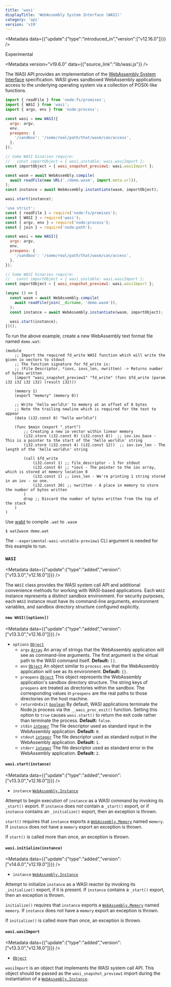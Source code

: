 ```yaml
---
title: 'wasi'
displayTitle: 'WebAssembly System Interface (WASI)'
category: 'api'
version: 'v19'
---
```


<Metadata data={{"update":{"type":"introduced_in","version":["v12.16.0"]}}} />

<Stability stability={1}>

Experimental

</Stability>

<Metadata version="v19.6.0" data={{"source_link":"lib/wasi.js"}} />

The WASI API provides an implementation of the [WebAssembly System Interface][]
specification. WASI gives sandboxed WebAssembly applications access to the
underlying operating system via a collection of POSIX-like functions.

```mjs
import { readFile } from 'node:fs/promises';
import { WASI } from 'wasi';
import { argv, env } from 'node:process';

const wasi = new WASI({
  args: argv,
  env,
  preopens: {
    '/sandbox': '/some/real/path/that/wasm/can/access',
  },
});

// Some WASI binaries require:
//   const importObject = { wasi_unstable: wasi.wasiImport };
const importObject = { wasi_snapshot_preview1: wasi.wasiImport };

const wasm = await WebAssembly.compile(
  await readFile(new URL('./demo.wasm', import.meta.url)),
);
const instance = await WebAssembly.instantiate(wasm, importObject);

wasi.start(instance);
```

```cjs
'use strict';
const { readFile } = require('node:fs/promises');
const { WASI } = require('wasi');
const { argv, env } = require('node:process');
const { join } = require('node:path');

const wasi = new WASI({
  args: argv,
  env,
  preopens: {
    '/sandbox': '/some/real/path/that/wasm/can/access',
  },
});

// Some WASI binaries require:
//   const importObject = { wasi_unstable: wasi.wasiImport };
const importObject = { wasi_snapshot_preview1: wasi.wasiImport };

(async () => {
  const wasm = await WebAssembly.compile(
    await readFile(join(__dirname, 'demo.wasm')),
  );
  const instance = await WebAssembly.instantiate(wasm, importObject);

  wasi.start(instance);
})();
```

To run the above example, create a new WebAssembly text format file named
`demo.wat`:

```text
(module
    ;; Import the required fd_write WASI function which will write the given io vectors to stdout
    ;; The function signature for fd_write is:
    ;; (File Descriptor, *iovs, iovs_len, nwritten) -> Returns number of bytes written
    (import "wasi_snapshot_preview1" "fd_write" (func $fd_write (param i32 i32 i32 i32) (result i32)))

    (memory 1)
    (export "memory" (memory 0))

    ;; Write 'hello world\n' to memory at an offset of 8 bytes
    ;; Note the trailing newline which is required for the text to appear
    (data (i32.const 8) "hello world\n")

    (func $main (export "_start")
        ;; Creating a new io vector within linear memory
        (i32.store (i32.const 0) (i32.const 8))  ;; iov.iov_base - This is a pointer to the start of the 'hello world\n' string
        (i32.store (i32.const 4) (i32.const 12))  ;; iov.iov_len - The length of the 'hello world\n' string

        (call $fd_write
            (i32.const 1) ;; file_descriptor - 1 for stdout
            (i32.const 0) ;; *iovs - The pointer to the iov array, which is stored at memory location 0
            (i32.const 1) ;; iovs_len - We're printing 1 string stored in an iov - so one.
            (i32.const 20) ;; nwritten - A place in memory to store the number of bytes written
        )
        drop ;; Discard the number of bytes written from the top of the stack
    )
)
```

Use [wabt](https://github.com/WebAssembly/wabt) to compile `.wat` to `.wasm`

```console
$ wat2wasm demo.wat
```

The `--experimental-wasi-unstable-preview1` CLI argument is needed for this
example to run.

### <DataTag tag="C" /> `WASI`

<Metadata data={{"update":{"type":"added","version":["v13.3.0","v12.16.0"]}}} />

The `WASI` class provides the WASI system call API and additional convenience
methods for working with WASI-based applications. Each `WASI` instance
represents a distinct sandbox environment. For security purposes, each `WASI`
instance must have its command-line arguments, environment variables, and
sandbox directory structure configured explicitly.

#### <DataTag tag="M" /> `new WASI([options])`

<Metadata data={{"update":{"type":"added","version":["v13.3.0","v12.16.0"]}}} />

* `options` [`Object`](https://developer.mozilla.org/en-US/docs/Web/JavaScript/Reference/Global_Objects/Object)
  * `args` [`Array`](https://developer.mozilla.org/en-US/docs/Web/JavaScript/Reference/Global_Objects/Array) An array of strings that the WebAssembly application will
    see as command-line arguments. The first argument is the virtual path to the
    WASI command itself. **Default:** `[]`.
  * `env` [`Object`](https://developer.mozilla.org/en-US/docs/Web/JavaScript/Reference/Global_Objects/Object) An object similar to `process.env` that the WebAssembly
    application will see as its environment. **Default:** `{}`.
  * `preopens` [`Object`](https://developer.mozilla.org/en-US/docs/Web/JavaScript/Reference/Global_Objects/Object) This object represents the WebAssembly application's
    sandbox directory structure. The string keys of `preopens` are treated as
    directories within the sandbox. The corresponding values in `preopens` are
    the real paths to those directories on the host machine.
  * `returnOnExit` [`boolean`](https://developer.mozilla.org/en-US/docs/Web/JavaScript/Data_structures#Boolean_type) By default, WASI applications terminate the Node.js
    process via the `__wasi_proc_exit()` function. Setting this option to `true`
    causes `wasi.start()` to return the exit code rather than terminate the
    process. **Default:** `false`.
  * `stdin` [`integer`](https://developer.mozilla.org/en-US/docs/Web/JavaScript/Data_structures#Number_type) The file descriptor used as standard input in the
    WebAssembly application. **Default:** `0`.
  * `stdout` [`integer`](https://developer.mozilla.org/en-US/docs/Web/JavaScript/Data_structures#Number_type) The file descriptor used as standard output in the
    WebAssembly application. **Default:** `1`.
  * `stderr` [`integer`](https://developer.mozilla.org/en-US/docs/Web/JavaScript/Data_structures#Number_type) The file descriptor used as standard error in the
    WebAssembly application. **Default:** `2`.

#### <DataTag tag="M" /> `wasi.start(instance)`

<Metadata data={{"update":{"type":"added","version":["v13.3.0","v12.16.0"]}}} />

* `instance` [`WebAssembly.Instance`](https://developer.mozilla.org/en-US/docs/Web/JavaScript/Reference/Global_Objects/WebAssembly/Instance)

Attempt to begin execution of `instance` as a WASI command by invoking its
`_start()` export. If `instance` does not contain a `_start()` export, or if
`instance` contains an `_initialize()` export, then an exception is thrown.

`start()` requires that `instance` exports a [`WebAssembly.Memory`][] named
`memory`. If `instance` does not have a `memory` export an exception is thrown.

If `start()` is called more than once, an exception is thrown.

#### <DataTag tag="M" /> `wasi.initialize(instance)`

<Metadata data={{"update":{"type":"added","version":["v14.6.0","v12.19.0"]}}} />

* `instance` [`WebAssembly.Instance`](https://developer.mozilla.org/en-US/docs/Web/JavaScript/Reference/Global_Objects/WebAssembly/Instance)

Attempt to initialize `instance` as a WASI reactor by invoking its
`_initialize()` export, if it is present. If `instance` contains a `_start()`
export, then an exception is thrown.

`initialize()` requires that `instance` exports a [`WebAssembly.Memory`][] named
`memory`. If `instance` does not have a `memory` export an exception is thrown.

If `initialize()` is called more than once, an exception is thrown.

#### <DataTag tag="M" /> `wasi.wasiImport`

<Metadata data={{"update":{"type":"added","version":["v13.3.0","v12.16.0"]}}} />

* [`Object`](https://developer.mozilla.org/en-US/docs/Web/JavaScript/Reference/Global_Objects/Object)

`wasiImport` is an object that implements the WASI system call API. This object
should be passed as the `wasi_snapshot_preview1` import during the instantiation
of a [`WebAssembly.Instance`][].

[WebAssembly System Interface]: https://wasi.dev/
[`WebAssembly.Instance`]: https://developer.mozilla.org/en-US/docs/Web/JavaScript/Reference/Global_Objects/WebAssembly/Instance
[`WebAssembly.Memory`]: https://developer.mozilla.org/en-US/docs/Web/JavaScript/Reference/Global_Objects/WebAssembly/Memory
